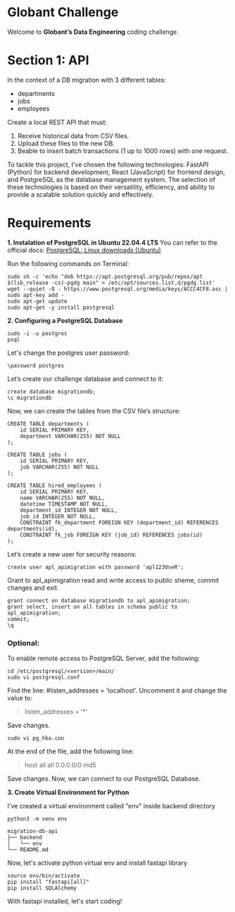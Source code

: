 # Globant Challenge

Welcome to **Globant’s Data Engineering** coding challenge.

# Section 1: API

In the context of a DB migration with 3 different tables:

- departments
- jobs
- employees

Create a local REST API that must:

1. Receive historical data from CSV files.
2. Upload these files to the new DB.
3. Beable to insert batch transactions (1 up to 1000 rows) with one request.

To tackle this project, I've chosen the following technologies: FastAPI (Python) for backend development, React (JavaScript) for frontend design, and PostgreSQL as the database management system. The selection of these technologies is based on their versatility, efficiency, and ability to provide a scalable solution quickly and effectively.

# Requirements

**1. Instalation of PostgreSQL in Ubuntu 22.04.4 LTS**
You can refer to the official docs: [PostgreSQL: Linux downloads (Ubuntu)](https://www.postgresql.org/download/linux/ubuntu/)

Run the following commands on Terminal:

```
sudo sh -c 'echo "deb https://apt.postgresql.org/pub/repos/apt $(lsb_release -cs)-pgdg main" > /etc/apt/sources.list.d/pgdg.list'
wget --quiet -O - https://www.postgresql.org/media/keys/ACCC4CF8.asc | sudo apt-key add -
sudo apt-get update
sudo apt-get -y install postgresql
```

**2. Configuring a PostgreSQL Database**

```
sudo -i -u postgres
psql
```

Let's change the postgres user password:

```
\password postgres
```

Let’s create our challenge database and connect to it:

```
create database migrationdb;
\c migrationdb
```

Now, we can create the tables from the CSV file’s structure:

```
CREATE TABLE departments (
	id SERIAL PRIMARY KEY,
	department VARCHAR(255) NOT NULL
);

CREATE TABLE jobs (
	id SERIAL PRIMARY KEY,
	job VARCHAR(255) NOT NULL
);

CREATE TABLE hired_employees (
    id SERIAL PRIMARY KEY,
    name VARCHAR(255) NOT NULL,
	datetime TIMESTAMP NOT NULL,
	department_id INTEGER NOT NULL,
	job_id INTEGER NOT NULL,
	CONSTRAINT fk_department FOREIGN KEY (department_id) REFERENCES departments(id),
	CONSTRAINT fk_job FOREIGN KEY (job_id) REFERENCES jobs(id)
);
```

Let’s create a new user for security reasons:

```
create user apl_apimigration with password 'apl123UseR';
```

Grant to apl_apimigration read and write access to public sheme, commit changes and exit.

```
grant connect on database migrationdb to apl_apimigration;
grant select, insert on all tables in schema public to apl_apimigration;
commit;
\q
```

### Optional:

To enable remote access to PostgreSQL Server, add the following:

```
cd /etc/postgresql/<version>/main/
sudo vi postgresql.conf
```

Find the line: #listen_addresses = 'localhost'. Uncomment it and change the value to:

> listen_addresses = '\*'

Save changes.

```
sudo vi pg_hba.con
```

At the end of the file, add the following line:

> host all all 0.0.0.0/0 md5

Save changes.
Now, we can connect to our PostgreSQL Database.

**3. Create Virtual Environment for Python**

I've created a virtual environment called "env" inside backend directory

```
python3 -m venv env
```

    migration-db-api
    ├── backend
    │   └── env
    └── README.md

Now, let's activate python virtual env and install fastapi library

```
source env/bin/activate
pip install "fastapi[all]"
pip install SQLAlchemy
```

With fastapi installed, let's start coding!